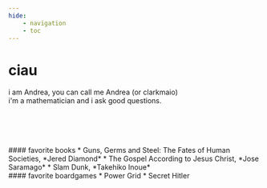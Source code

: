 ```yaml
---
hide:
    - navigation
    - toc
---
```


# ciau

i am Andrea, you can call me Andrea (or clarkmaio) <br>
i'm a mathematician and i ask good questions.

<br>
<br>
<br>
<br>
#### favorite books
* Guns, Germs and Steel: The Fates of Human Societies, *Jered Diamond*
* The Gospel According to Jesus Christ, *Jose Saramago*
* Slam Dunk, *Takehiko Inoue*

<br>
#### favorite boardgames
* Power Grid
* Secret Hitler